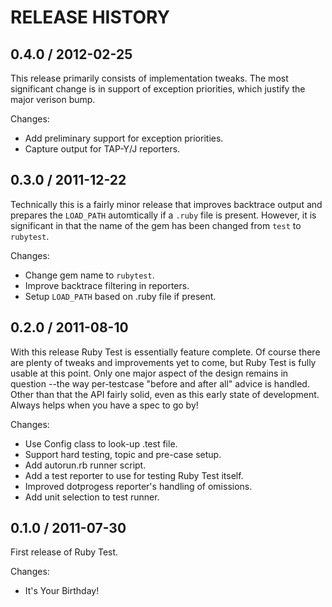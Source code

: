 # RELEASE HISTORY

## 0.4.0 / 2012-02-25

This release primarily consists of implementation tweaks. The most significant
change is in support of exception priorities, which justify the major verison bump.

Changes:

* Add preliminary support for exception priorities.
* Capture output for TAP-Y/J reporters.


## 0.3.0 / 2011-12-22

Technically this is a fairly minor release that improves backtrace output
and prepares the `LOAD_PATH` automtically if a `.ruby` file is present.
However, it is significant in that the name of the gem has been changed
from `test` to `rubytest`.

Changes:

* Change gem name to `rubytest`.
* Improve backtrace filtering in reporters.
* Setup `LOAD_PATH` based on .ruby file if present.


## 0.2.0 / 2011-08-10

With this release Ruby Test is essentially feature complete. Of course there
are plenty of tweaks and improvements yet to come, but Ruby Test is fully usable
at this point. Only one major aspect of the design remains in question --the
way per-testcase "before and after all" advice is handled. Other than that
the API fairly solid, even as this early state of development. Always helps
when you have a spec to go by!

Changes:

* Use Config class to look-up .test file.
* Support hard testing, topic and pre-case setup.
* Add autorun.rb runner script.
* Add a test reporter to use for testing Ruby Test itself.
* Improved dotprogess reporter's handling of omissions.
* Add unit selection to test runner.


## 0.1.0 / 2011-07-30

First release of Ruby Test.

Changes:

* It's Your Birthday!

